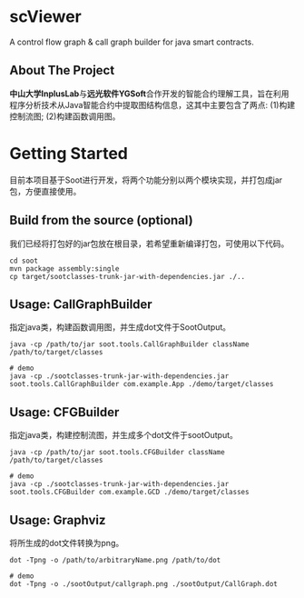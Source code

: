 # scViewer
A control flow graph & call graph builder for java smart contracts.

## About The Project

**中山大学InplusLab**与**远光软件YGSoft**合作开发的智能合约理解工具，旨在利用程序分析技术从Java智能合约中提取图结构信息，这其中主要包含了两点: (1)构建控制流图; (2)构建函数调用图。

# Getting Started

目前本项目基于Soot进行开发，将两个功能分别以两个模块实现，并打包成jar包，方便直接使用。

## Build from the source (optional)

我们已经将打包好的jar包放在根目录，若希望重新编译打包，可使用以下代码。
```
cd soot
mvn package assembly:single
cp target/sootclasses-trunk-jar-with-dependencies.jar ./..
```

## Usage: CallGraphBuilder

指定java类，构建函数调用图，并生成dot文件于SootOutput。

```
java -cp /path/to/jar soot.tools.CallGraphBuilder className /path/to/target/classes

# demo
java -cp ./sootclasses-trunk-jar-with-dependencies.jar soot.tools.CallGraphBuilder com.example.App ./demo/target/classes
```

## Usage: CFGBuilder

指定java类，构建控制流图，并生成多个dot文件于sootOutput。

```
java -cp /path/to/jar soot.tools.CFGBuilder className /path/to/target/classes

# demo
java -cp ./sootclasses-trunk-jar-with-dependencies.jar soot.tools.CFGBuilder com.example.GCD ./demo/target/classes
```

## Usage: Graphviz

将所生成的dot文件转换为png。
```
dot -Tpng -o /path/to/arbitraryName.png /path/to/dot

# demo
dot -Tpng -o ./sootOutput/callgraph.png ./sootOutput/CallGraph.dot
```